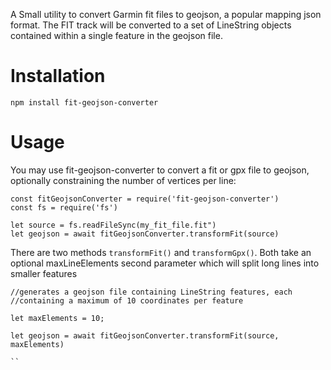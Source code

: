 A Small utility to convert Garmin fit files to geojson, a popular mapping json format.  The FIT track will be converted to a set of LineString objects contained within a single feature in the geojson file.

# Installation
```
npm install fit-geojson-converter
```

# Usage

You may use fit-geojson-converter to convert a fit or gpx file to geojson, optionally constraining the number of vertices per line:

```
const fitGeojsonConverter = require('fit-geojson-converter')
const fs = require('fs')

let source = fs.readFileSync(my_fit_file.fit")
let geojson = await fitGeojsonConverter.transformFit(source)

```

There are two methods `transformFit()` and `transformGpx()`. Both take an optional maxLineElements second parameter which will split long lines into smaller features

```
//generates a geojson file containing LineString features, each 
//containing a maximum of 10 coordinates per feature

let maxElements = 10;

let geojson = await fitGeojsonConverter.transformFit(source, maxElements)

``
